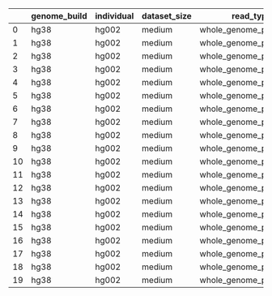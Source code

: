 |    | genome_build   | individual   | dataset_size   | read_type               | error_profile   |   read_length |   n_reads | method      |   n_threads |   min_mapq | variant_filter   | variant_calling_type   |   variant_calling_one_minus_precision |   variant_calling_recall |
|----|----------------|--------------|----------------|-------------------------|-----------------|---------------|-----------|-------------|-------------|------------|------------------|------------------------|---------------------------------------|--------------------------|
|  0 | hg38           | hg002        | medium         | whole_genome_paired_end | medium_error    |           150 |  15000000 | bwa         |           8 |          0 | all              | snps                   |                              0.059515 |                 0.72001  |
|  1 | hg38           | hg002        | medium         | whole_genome_paired_end | medium_error    |           150 |  15000000 | bwa         |           8 |         10 | all              | snps                   |                              0.059515 |                 0.72001  |
|  2 | hg38           | hg002        | medium         | whole_genome_paired_end | medium_error    |           150 |  15000000 | bwa         |           8 |         20 | all              | snps                   |                              0.059515 |                 0.72001  |
|  3 | hg38           | hg002        | medium         | whole_genome_paired_end | medium_error    |           150 |  15000000 | bwa         |           8 |         30 | all              | snps                   |                              0.05899  |                 0.717747 |
|  4 | hg38           | hg002        | medium         | whole_genome_paired_end | medium_error    |           150 |  15000000 | bwa         |           8 |         40 | all              | snps                   |                              0.058861 |                 0.716633 |
|  5 | hg38           | hg002        | medium         | whole_genome_paired_end | medium_error    |           150 |  15000000 | bowtie2     |           8 |          0 | all              | snps                   |                              0.058732 |                 0.693946 |
|  6 | hg38           | hg002        | medium         | whole_genome_paired_end | medium_error    |           150 |  15000000 | bowtie2     |           8 |         10 | all              | snps                   |                              0.058732 |                 0.693946 |
|  7 | hg38           | hg002        | medium         | whole_genome_paired_end | medium_error    |           150 |  15000000 | bowtie2     |           8 |         20 | all              | snps                   |                              0.058732 |                 0.693946 |
|  8 | hg38           | hg002        | medium         | whole_genome_paired_end | medium_error    |           150 |  15000000 | bowtie2     |           8 |         30 | all              | snps                   |                              0.05908  |                 0.678697 |
|  9 | hg38           | hg002        | medium         | whole_genome_paired_end | medium_error    |           150 |  15000000 | bowtie2     |           8 |         40 | all              | snps                   |                              0.059116 |                 0.678627 |
| 10 | hg38           | hg002        | medium         | whole_genome_paired_end | medium_error    |           150 |  15000000 | minimap     |           8 |          0 | all              | snps                   |                              0.059078 |                 0.717724 |
| 11 | hg38           | hg002        | medium         | whole_genome_paired_end | medium_error    |           150 |  15000000 | minimap     |           8 |         10 | all              | snps                   |                              0.059078 |                 0.717724 |
| 12 | hg38           | hg002        | medium         | whole_genome_paired_end | medium_error    |           150 |  15000000 | minimap     |           8 |         20 | all              | snps                   |                              0.059078 |                 0.717724 |
| 13 | hg38           | hg002        | medium         | whole_genome_paired_end | medium_error    |           150 |  15000000 | minimap     |           8 |         30 | all              | snps                   |                              0.058888 |                 0.715914 |
| 14 | hg38           | hg002        | medium         | whole_genome_paired_end | medium_error    |           150 |  15000000 | minimap     |           8 |         40 | all              | snps                   |                              0.058904 |                 0.714045 |
| 15 | hg38           | hg002        | medium         | whole_genome_paired_end | medium_error    |           150 |  15000000 | strobealign |           8 |          0 | all              | snps                   |                              0.060043 |                 0.69383  |
| 16 | hg38           | hg002        | medium         | whole_genome_paired_end | medium_error    |           150 |  15000000 | strobealign |           8 |         10 | all              | snps                   |                              0.060043 |                 0.69383  |
| 17 | hg38           | hg002        | medium         | whole_genome_paired_end | medium_error    |           150 |  15000000 | strobealign |           8 |         20 | all              | snps                   |                              0.060043 |                 0.69383  |
| 18 | hg38           | hg002        | medium         | whole_genome_paired_end | medium_error    |           150 |  15000000 | strobealign |           8 |         30 | all              | snps                   |                              0.060057 |                 0.692205 |
| 19 | hg38           | hg002        | medium         | whole_genome_paired_end | medium_error    |           150 |  15000000 | strobealign |           8 |         40 | all              | snps                   |                              0.059998 |                 0.690569 |
